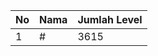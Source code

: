 | No | Nama            | Jumlah Level |
|----|-----------------|--------------|
| 1  | #    |    3615        |
